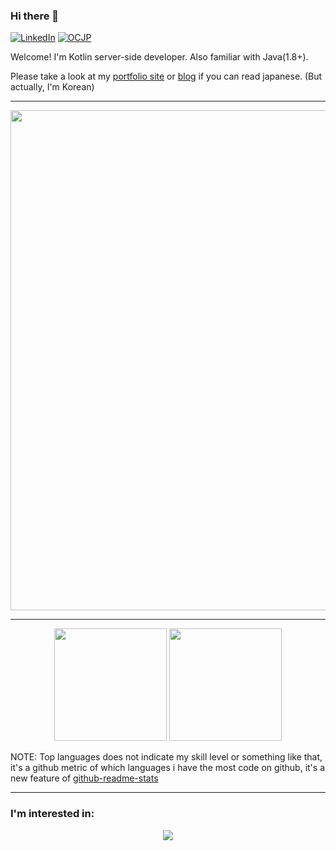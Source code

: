 ### Hi there 👋

[![LinkedIn](https://img.shields.io/badge/%20-LinkedIn-blue?style=flat-square&logo=linkedin&logoColor=ffffff)](https://www.linkedin.com/in/英斌-金-6736ba194/)
[![OCJP](https://img.shields.io/badge/-Oracle%20Certified%20Java%20Programmer-%23007396?style=flat-square&logo=oracle)](https://www.credly.com/badges/020a807c-24db-4d51-80a2-6416242c37ba/public_url)

Welcome! I'm Kotlin server-side developer. Also familiar with Java(1.8+).

Please take a look at my [portfolio site](https://retheviper.com) or [blog](https://blog.retheviper.com) if you can read japanese. (But actually, I'm Korean)

---

<div align="center">
  <a href="https://github.com/ryo-ma/github-profile-trophy">
    <img width=800 src="https://github-profile-trophy-flax.vercel.app/?username=retheviper&column=9&theme=onedark&margin-w=10&no-bg=true"/>
  </a>
</div>

---

<div align="center">
  <img height="180" src="https://github-readme-stats-five-mauve-49.vercel.app/api?username=retheviper&count_private=true&show_icons=true&theme=onedark" />
  <img height="180" src="https://github-readme-stats-five-mauve-49.vercel.app/api/top-langs/?username=retheviper&layout=compact&hide=javascript,typescript,html,css,scss,ruby,less,shell,php,handlebars,objective-c,makefile,dockerfile&langs_count=8&theme=onedark&exclude_repo=retheviper.github.io,github-readme-stats,portfolio" />
</div>

NOTE: Top languages does not indicate my skill level or something like that, it's a github metric of which languages i have the most code on github, it's a new feature of [github-readme-stats](https://github.com/anuraghazra/github-readme-stats)

---

### I'm interested in:

<div align="center">
  <a href="https://skillicons.dev">
    <img src="https://skillicons.dev/icons?i=kotlin,swift,java,py,rust,wasm,ktor,spring,svelte,gradle,mysql,postgres,docker,kubernetes,idea,blender,bash,linux,git,github,gcp,aws&theme=light&perline=11" />
  </a>
</div>
